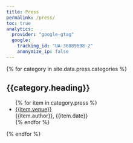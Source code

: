 ```yaml
---
title: Press
permalink: /press/
toc: true
analytics:
  provider: "google-gtag"
  google:
    tracking_id: "UA-36889698-2"
    anonymize_ip: false 
---
```


{% for category in site.data.press.categories %}
  <h2>{{category.heading}}</h2>
  <ul>
  {% for item in category.press %}
    <li><a href="{{item.url}}" target="_blank">{{item.venue}}</a><br>
    {{item.author}}, {{item.date}}</li>
  {% endfor %}
  </ul>
{% endfor %}